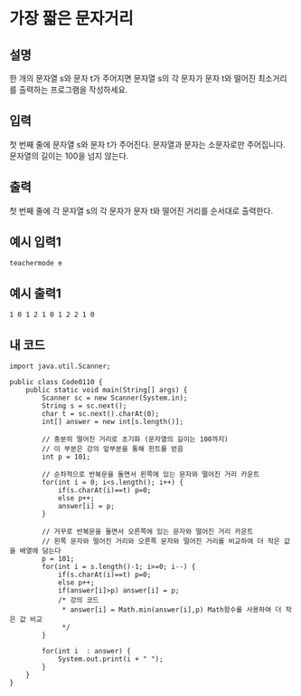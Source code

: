 # 가장 짧은 문자거리

## 설명
한 개의 문자열 s와 문자 t가 주어지면 문자열 s의 각 문자가 문자 t와 떨어진 최소거리를 출력하는 프로그램을 작성하세요.

## 입력
첫 번째 줄에 문자열 s와 문자 t가 주어진다. 문자열과 문자는 소문자로만 주어집니다.  
문자열의 길이는 100을 넘지 않는다.

## 출력
첫 번째 줄에 각 문자열 s의 각 문자가 문자 t와 떨어진 거리를 순서대로 출력한다.

## 예시 입력1
```
teachermode e
```

## 예시 출력1
```
1 0 1 2 1 0 1 2 2 1 0
```

## 내 코드
```
import java.util.Scanner;

public class Code0110 {
	public static void main(String[] args) {
		Scanner sc = new Scanner(System.in);
		String s = sc.next();
		char t = sc.next().charAt(0);
		int[] answer = new int[s.length()];
		
		// 충분히 떨어진 거리로 초기화 (문자열의 길이는 100까지)
        // 이 부분은 강의 앞부분을 통해 힌트를 얻음
		int p = 101;
		
		// 순차적으로 반복문을 돌면서 왼쪽에 있는 문자와 떨어진 거리 카운트
		for(int i = 0; i<s.length(); i++) {
			if(s.charAt(i)==t) p=0;
			else p++;
			answer[i] = p;
		}
		
		// 거꾸로 반복문을 돌면서 오른쪽에 있는 문자와 떨어진 거리 카운트
		// 왼쪽 문자와 떨어진 거리와 오른쪽 문자와 떨어진 거리를 비교하여 더 작은 값을 배열에 담는다
		p = 101;
		for(int i = s.length()-1; i>=0; i--) {
			if(s.charAt(i)==t) p=0;
			else p++;
			if(answer[i]>p) answer[i] = p;
			/* 강의 코드
			 * answer[i] = Math.min(answer[i],p) Math함수를 사용하여 더 작은 값 비교
			 */
		}
		
		for(int i  : answer) {
			System.out.print(i + " ");
		}
	}
}
```